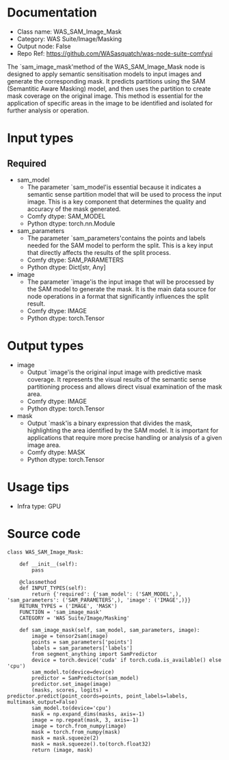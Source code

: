 # Documentation
- Class name: WAS_SAM_Image_Mask
- Category: WAS Suite/Image/Masking
- Output node: False
- Repo Ref: https://github.com/WASasquatch/was-node-suite-comfyui

The `sam_image_mask'method of the WAS_SAM_Image_Mask node is designed to apply semantic sensitisation models to input images and generate the corresponding mask. It predicts partitions using the SAM (Semantitic Aware Masking) model, and then uses the partition to create mask coverage on the original image. This method is essential for the application of specific areas in the image to be identified and isolated for further analysis or operation.

# Input types
## Required
- sam_model
    - The parameter `sam_model'is essential because it indicates a semantic sense partition model that will be used to process the input image. This is a key component that determines the quality and accuracy of the mask generated.
    - Comfy dtype: SAM_MODEL
    - Python dtype: torch.nn.Module
- sam_parameters
    - The parameter `sam_parameters'contains the points and labels needed for the SAM model to perform the split. This is a key input that directly affects the results of the split process.
    - Comfy dtype: SAM_PARAMETERS
    - Python dtype: Dict[str, Any]
- image
    - The parameter `image'is the input image that will be processed by the SAM model to generate the mask. It is the main data source for node operations in a format that significantly influences the split result.
    - Comfy dtype: IMAGE
    - Python dtype: torch.Tensor

# Output types
- image
    - Output `image'is the original input image with predictive mask coverage. It represents the visual results of the semantic sense partitioning process and allows direct visual examination of the mask area.
    - Comfy dtype: IMAGE
    - Python dtype: torch.Tensor
- mask
    - Output `mask'is a binary expression that divides the mask, highlighting the area identified by the SAM model. It is important for applications that require more precise handling or analysis of a given image area.
    - Comfy dtype: MASK
    - Python dtype: torch.Tensor

# Usage tips
- Infra type: GPU

# Source code
```
class WAS_SAM_Image_Mask:

    def __init__(self):
        pass

    @classmethod
    def INPUT_TYPES(self):
        return {'required': {'sam_model': ('SAM_MODEL',), 'sam_parameters': ('SAM_PARAMETERS',), 'image': ('IMAGE',)}}
    RETURN_TYPES = ('IMAGE', 'MASK')
    FUNCTION = 'sam_image_mask'
    CATEGORY = 'WAS Suite/Image/Masking'

    def sam_image_mask(self, sam_model, sam_parameters, image):
        image = tensor2sam(image)
        points = sam_parameters['points']
        labels = sam_parameters['labels']
        from segment_anything import SamPredictor
        device = torch.device('cuda' if torch.cuda.is_available() else 'cpu')
        sam_model.to(device=device)
        predictor = SamPredictor(sam_model)
        predictor.set_image(image)
        (masks, scores, logits) = predictor.predict(point_coords=points, point_labels=labels, multimask_output=False)
        sam_model.to(device='cpu')
        mask = np.expand_dims(masks, axis=-1)
        image = np.repeat(mask, 3, axis=-1)
        image = torch.from_numpy(image)
        mask = torch.from_numpy(mask)
        mask = mask.squeeze(2)
        mask = mask.squeeze().to(torch.float32)
        return (image, mask)
```